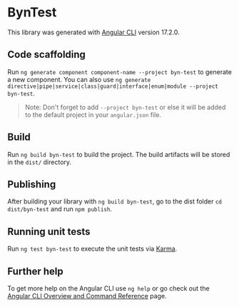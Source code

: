 # BynTest

This library was generated with [Angular CLI](https://github.com/angular/angular-cli) version 17.2.0.

## Code scaffolding

Run `ng generate component component-name --project byn-test` to generate a new component. You can also use `ng generate directive|pipe|service|class|guard|interface|enum|module --project byn-test`.
> Note: Don't forget to add `--project byn-test` or else it will be added to the default project in your `angular.json` file. 

## Build

Run `ng build byn-test` to build the project. The build artifacts will be stored in the `dist/` directory.

## Publishing

After building your library with `ng build byn-test`, go to the dist folder `cd dist/byn-test` and run `npm publish`.

## Running unit tests

Run `ng test byn-test` to execute the unit tests via [Karma](https://karma-runner.github.io).

## Further help

To get more help on the Angular CLI use `ng help` or go check out the [Angular CLI Overview and Command Reference](https://angular.io/cli) page.
